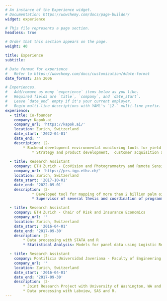 ```yaml
---
# An instance of the Experience widget.
# Documentation: https://wowchemy.com/docs/page-builder/
widget: experience

# This file represents a page section.
headless: true

# Order that this section appears on the page.
weight: 40

title: Experience
subtitle:

# Date format for experience
#   Refer to https://wowchemy.com/docs/customization/#date-format
date_format: Jan 2006

# Experiences.
#   Add/remove as many `experience` items below as you like.
#   Required fields are `title`, `company`, and `date_start`.
#   Leave `date_end` empty if it's your current employer.
#   Begin multi-line descriptions with YAML's `|2-` multi-line prefix.
experience:
  - title: Co-founder
    company: Kapok.ai
    company_url: 'https://kapok.ai/'
    location: Zurich, Switzerland
    date_start: '2022-04-01'
    date_end: ''
    description: |2-
        * Backend development environmental monitoring tools for yield estimation, deforestation and prototypes of biodiversity monitoring
		    * Strategy and product development,  customer acquisition and financial and resource planning
		    
  - title: Research Assistant
    company: ETH Zurich - EcoVision and Photogrammetry and Remote Sensing Group
    company_url: 'https://prs.igp.ethz.ch/'
    location: Zurich, Switzerland
    date_start: '2017-10-01'
    date_end: '2022-09-01'
    description: |2-        
		    * Developed tool for mapping of more than 2 billion palm oil trees in south-east Asia with open access data.
		    * Supervisor of several thesis and coordination of programming workflows. Relevant topics: Uncertainty estimation, deforestation detection and crop cocoa mapping

  - title: Research Assistant
    company: ETH Zurich - Chair of Risk and Insurance Economics
    company_url: ''
    location: Zurich, Switzerland
    date_start: '2016-04-01'
    date_end: '2017-09-30'
    description: |2-
        * Data processing with STATA and R
        * Statistical Analysis: Models for panel data using Logistic Regression, Hurdle models and Box-Cox Regression.

  - title: Research Assistant
    company: Pontificia Universidad Javeriana - Faculty of Engineering
    company_url: ''
    location: Zurich, Switzerland
    date_start: '2016-04-01'
    date_end: '2017-09-30'
    description: |2-
        * Joint Research Project with University of Washington, WA and Northeastern University, MA
        * Data processing with Labview, SAS and R.
---
```

